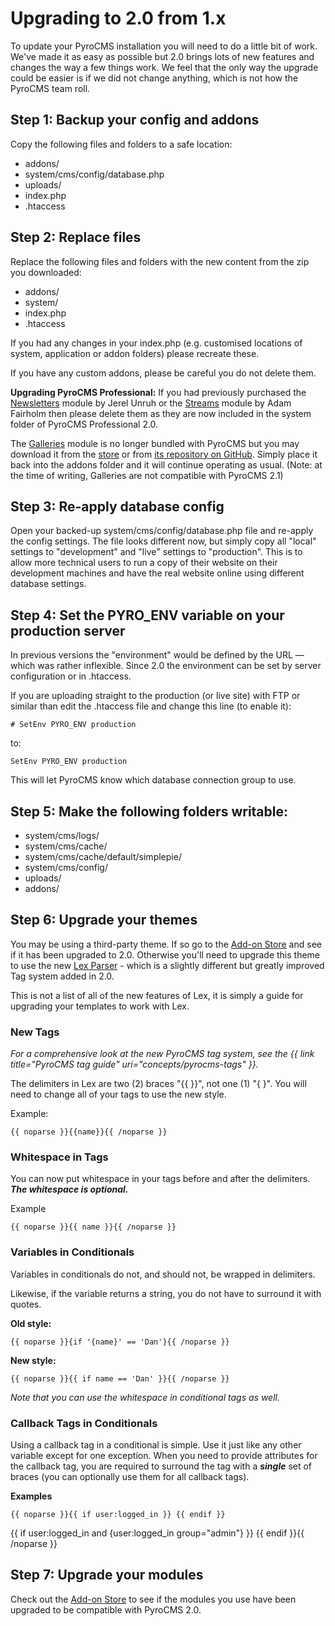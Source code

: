 # Upgrading to 2.0 from 1.x

To update your PyroCMS installation you will need to do a little bit of work. We've made it as easy as possible but 2.0 brings lots of new features and changes the way a few things work. We feel that the only way the upgrade could be easier is if we did not change anything, which is not how the PyroCMS team roll.

## Step 1: Backup your config and addons

Copy the following files and folders to a safe location:

* addons/
* system/cms/config/database.php
* uploads/
* index.php
* .htaccess

## Step 2: Replace files

Replace the following files and folders with the new content from the zip you downloaded:

* addons/
* system/
* index.php
* .htaccess

If you had any changes in your index.php (e.g. customised locations of system, application or addon folders) please recreate these.

If you have any custom addons, please be careful you do not delete them.

**Upgrading PyroCMS Professional:** If you had previously purchased the [Newsletters](http://www.pyrocms.com/store/details/newsletters) module by Jerel Unruh or the [Streams](http://parse19.com/pyrostreams) module by Adam Fairholm then please delete them as they are now included in the system folder of PyroCMS Professional 2.0. 

The [Galleries](http://www.pyrocms.com/store/details/galleries) module is no longer bundled with PyroCMS but you may download it from the [store](http://www.pyrocms.com/store/details/galleries) or from [its repository on GitHub](https://github.com/pyrocms/galleries). Simply place it back into the addons folder and it will continue operating as usual.  (Note: at the time of writing, Galleries are not compatible with PyroCMS 2.1)

## Step 3: Re-apply database config

Open your backed-up system/cms/config/database.php file and re-apply the config settings. The file looks different now, but simply copy all "local" settings to "development" and "live" settings to "production". This is to allow more technical users to run a copy of their website on their development machines and have the real website online using different database settings.

## Step 4: Set the PYRO_ENV variable on your production server

In previous versions the "environment" would be defined by the URL &mdash; which was rather inflexible. Since 2.0 the environment can be set by server configuration or in .htaccess.

If you are uploading straight to the production (or live site) with FTP or similar than edit the .htaccess file and change this line (to enable it):

    # SetEnv PYRO_ENV production

to:

    SetEnv PYRO_ENV production

This will let PyroCMS know which database connection group to use.

## Step 5: Make the following folders writable:

* system/cms/logs/
* system/cms/cache/
* system/cms/cache/default/simplepie/
* system/cms/config/
* uploads/
* addons/

## Step 6: Upgrade your themes

You may be using a third-party theme. If so go to the [Add-on Store](http://www.pyrocms.com/store) and see if it has been upgraded to 2.0. Otherwise you'll need to upgrade this theme to use the new [Lex Parser](https://github.com/happyninjas/lex) - which is a slightly different but greatly improved Tag system added in 2.0.

This is not a list of all of the new features of Lex, it is simply a guide for upgrading your templates to work with Lex.

### New Tags

_For a comprehensive look at the new PyroCMS tag system, see the {{ link title="PyroCMS tag guide" uri="concepts/pyrocms-tags" }}._

The delimiters in Lex are two (2) braces "{{ }}", not one (1) "{ }".  You will need to change all of your tags to use the new style.

Example:

	{{ noparse }}{{name}}{{ /noparse }}

### Whitespace in Tags

You can now put whitespace in your tags before and after the delimiters. ***The whitespace is optional.***

Example

    {{ noparse }}{{ name }}{{ /noparse }}

### Variables in Conditionals

Variables in conditionals do not, and should not, be wrapped in delimiters.

Likewise, if the variable returns a string, you do not have to surround it with quotes.

**Old style:**

	{{ noparse }}{if '{name}' == 'Dan'}{{ /noparse }}

**New style:**

    {{ noparse }}{{ if name == 'Dan' }}{{ /noparse }}

_Note that you can use the whitespace in conditional tags as well._

### Callback Tags in Conditionals

Using a callback tag in a conditional is simple.  Use it just like any other variable except for one exception.  When you need to provide attributes for the callback tag, you are required to surround the tag with a ***single*** set of braces (you can optionally use them for all callback tags).

**Examples**

    {{ noparse }}{{ if user:logged_in }} {{ endif }}

{{ if user:logged_in and {user:logged_in group="admin"} }} {{ endif }}{{ /noparse }}

## Step 7: Upgrade your modules

Check out the [Add-on Store](http://www.pyrocms.com/store) to see if the modules you use have been upgraded to be compatible with PyroCMS 2.0.
